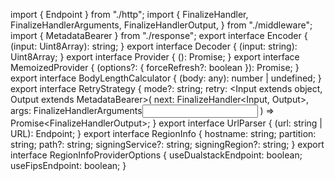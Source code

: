 import { Endpoint } from "./http";
import {
  FinalizeHandler,
  FinalizeHandlerArguments,
  FinalizeHandlerOutput,
} from "./middleware";
import { MetadataBearer } from "./response";
export interface Encoder {
  (input: Uint8Array): string;
}
export interface Decoder {
  (input: string): Uint8Array;
}
export interface Provider<T> {
  (): Promise<T>;
}
export interface MemoizedProvider<T> {
  (options?: { forceRefresh?: boolean }): Promise<T>;
}
export interface BodyLengthCalculator {
  (body: any): number | undefined;
}
export interface RetryStrategy {
  mode?: string;
  retry: <Input extends object, Output extends MetadataBearer>(
    next: FinalizeHandler<Input, Output>,
    args: FinalizeHandlerArguments<Input>
  ) => Promise<FinalizeHandlerOutput<Output>>;
}
export interface UrlParser {
  (url: string | URL): Endpoint;
}
export interface RegionInfo {
  hostname: string;
  partition: string;
  path?: string;
  signingService?: string;
  signingRegion?: string;
}
export interface RegionInfoProviderOptions {
  useDualstackEndpoint: boolean;
  useFipsEndpoint: boolean;
}